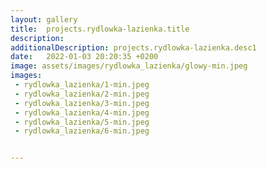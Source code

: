 ```yaml
---
layout: gallery
title:  projects.rydlowka-lazienka.title
description: 
additionalDescription: projects.rydlowka-lazienka.desc1
date:   2022-01-03 20:20:35 +0200
image: assets/images/rydlowka_lazienka/glowy-min.jpeg
images: 
 - rydlowka_lazienka/1-min.jpeg
 - rydlowka_lazienka/2-min.jpeg
 - rydlowka_lazienka/3-min.jpeg
 - rydlowka_lazienka/4-min.jpeg
 - rydlowka_lazienka/5-min.jpeg
 - rydlowka_lazienka/6-min.jpeg


---
```

